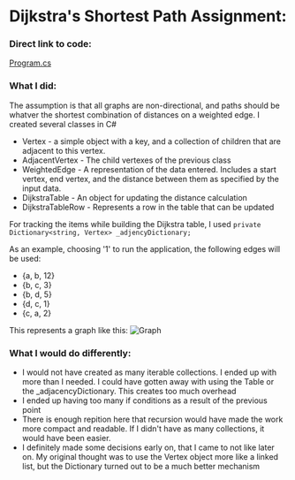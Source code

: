 # Dijkstra's Shortest Path Assignment:

### Direct link to code:
[Program.cs](https://github.com/MGray55/UW_Assingment8/blob/main/ConsoleApp9a/Program.cs)

### What I did:
The assumption is that all graphs are non-directional, and paths should be whatver the shortest combination of distances on a weighted edge.
I created several classes in C#
- Vertex - a simple object with a key, and a collection of children that are adjacent to this vertex.
- AdjacentVertex - The child vertexes of the previous class
- WeightedEdge - A representation of the data entered. Includes a start vertex, end vertex, and the distance between them as specified by the input data.
- DijkstraTable - An object for updating the distance calculation
- DijkstraTableRow - Represents a row in the table that can be updated

For tracking the items while building the Dijkstra table, I used
``` private Dictionary<string, Vertex> _adjencyDictionary; ```

As an example, choosing '1' to run the application, the following edges will be used:
- {a, b, 12}
- {b, c, 3}
- {b, d, 5}
- {d, c, 1}
- {c, a, 2}

This represents a graph like this:
![Graph](/IMG_2288.jpg)

### What I would do differently:
- I would not have created as many iterable collections. I ended up with more than I needed. I could have gotten away with using the Table or the _adjacencyDictionary. This creates too much overhead
- I ended up having too many if conditions as a result of the previous point
- There is enough repition here that recursion would have made the work more compact and readable. If I didn't have as many collections, it would have been easier.
- I definitely made some decisions early on, that I came to not like later on. My original thought was to use the Vertex object more like a linked list, but the Dictionary turned out to be a much better mechanism
